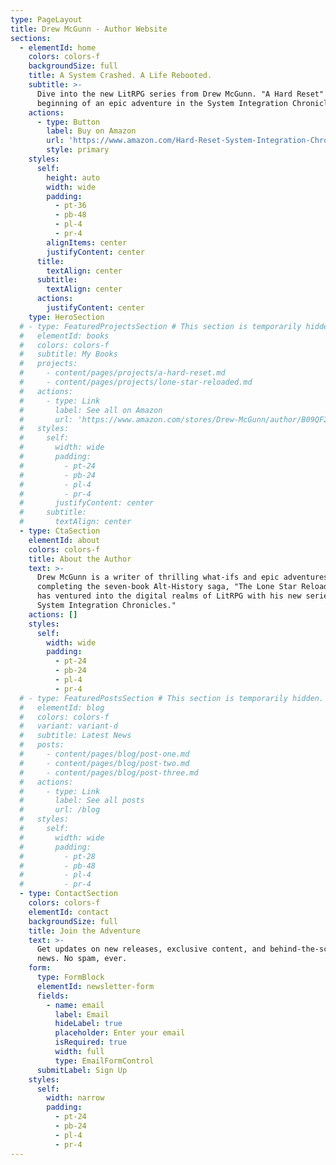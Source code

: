 ```yaml
---
type: PageLayout
title: Drew McGunn - Author Website
sections:
  - elementId: home
    colors: colors-f
    backgroundSize: full
    title: A System Crashed. A Life Rebooted.
    subtitle: >-
      Dive into the new LitRPG series from Drew McGunn. "A Hard Reset" is the
      beginning of an epic adventure in the System Integration Chronicles.
    actions:
      - type: Button
        label: Buy on Amazon
        url: 'https://www.amazon.com/Hard-Reset-System-Integration-Chronicles-ebook/dp/B0FDYNSJ5W'
        style: primary
    styles:
      self:
        height: auto
        width: wide
        padding:
          - pt-36
          - pb-48
          - pl-4
          - pr-4
        alignItems: center
        justifyContent: center
      title:
        textAlign: center
      subtitle:
        textAlign: center
      actions:
        justifyContent: center
    type: HeroSection
  # - type: FeaturedProjectsSection # This section is temporarily hidden. We will add it back once we create the individual project pages.
  #   elementId: books
  #   colors: colors-f
  #   subtitle: My Books
  #   projects:
  #     - content/pages/projects/a-hard-reset.md
  #     - content/pages/projects/lone-star-reloaded.md
  #   actions:
  #     - type: Link
  #       label: See all on Amazon
  #       url: 'https://www.amazon.com/stores/Drew-McGunn/author/B09QF2LCY3'
  #   styles:
  #     self:
  #       width: wide
  #       padding:
  #         - pt-24
  #         - pb-24
  #         - pl-4
  #         - pr-4
  #       justifyContent: center
  #     subtitle:
  #       textAlign: center
  - type: CtaSection
    elementId: about
    colors: colors-f
    title: About the Author
    text: >-
      Drew McGunn is a writer of thrilling what-ifs and epic adventures. After
      completing the seven-book Alt-History saga, "The Lone Star Reloaded," he
      has ventured into the digital realms of LitRPG with his new series, "The
      System Integration Chronicles."
    actions: []
    styles:
      self:
        width: wide
        padding:
          - pt-24
          - pb-24
          - pl-4
          - pr-4
  # - type: FeaturedPostsSection # This section is temporarily hidden. We will add it back once we create the individual blog post pages.
  #   elementId: blog
  #   colors: colors-f
  #   variant: variant-d
  #   subtitle: Latest News
  #   posts:
  #     - content/pages/blog/post-one.md
  #     - content/pages/blog/post-two.md
  #     - content/pages/blog/post-three.md
  #   actions:
  #     - type: Link
  #       label: See all posts
  #       url: /blog
  #   styles:
  #     self:
  #       width: wide
  #       padding:
  #         - pt-28
  #         - pb-48
  #         - pl-4
  #         - pr-4
  - type: ContactSection
    colors: colors-f
    elementId: contact
    backgroundSize: full
    title: Join the Adventure
    text: >-
      Get updates on new releases, exclusive content, and behind-the-scenes
      news. No spam, ever.
    form:
      type: FormBlock
      elementId: newsletter-form
      fields:
        - name: email
          label: Email
          hideLabel: true
          placeholder: Enter your email
          isRequired: true
          width: full
          type: EmailFormControl
      submitLabel: Sign Up
    styles:
      self:
        width: narrow
        padding:
          - pt-24
          - pb-24
          - pl-4
          - pr-4
---
```

 
